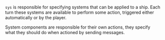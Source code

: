 
`sys` is responsible for specifying systems that can be applied to a ship. Each turn these systems are available to perform some action, triggered either automatically or by the player.

System components are responsible for their own actions, they specify what they should do when actioned by sending messages.
